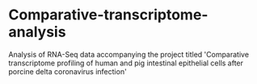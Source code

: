 # Comparative-transcriptome-analysis
Analysis of RNA-Seq data accompanying the project titled 'Comparative transcriptome profiling of human and pig intestinal epithelial cells after porcine delta coronavirus infection'
